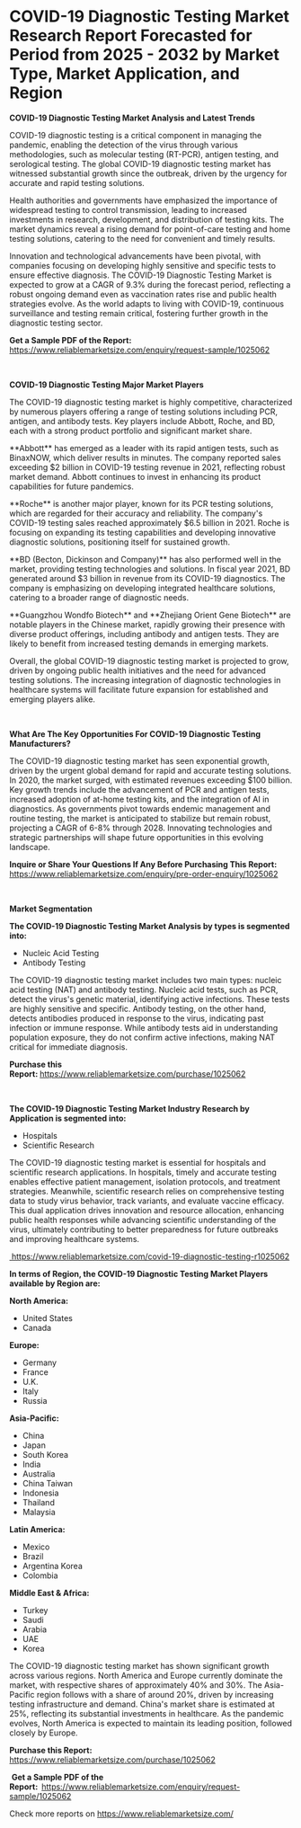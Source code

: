 <p><h1>COVID-19 Diagnostic Testing Market Research Report Forecasted for Period from 2025 -  2032 by Market Type, Market Application, and Region</h1></p><p><strong>COVID-19 Diagnostic Testing Market Analysis and Latest Trends</strong></p>
<p><p>COVID-19 diagnostic testing is a critical component in managing the pandemic, enabling the detection of the virus through various methodologies, such as molecular testing (RT-PCR), antigen testing, and serological testing. The global COVID-19 diagnostic testing market has witnessed substantial growth since the outbreak, driven by the urgency for accurate and rapid testing solutions. </p><p>Health authorities and governments have emphasized the importance of widespread testing to control transmission, leading to increased investments in research, development, and distribution of testing kits. The market dynamics reveal a rising demand for point-of-care testing and home testing solutions, catering to the need for convenient and timely results.</p><p>Innovation and technological advancements have been pivotal, with companies focusing on developing highly sensitive and specific tests to ensure effective diagnosis. The COVID-19 Diagnostic Testing Market is expected to grow at a CAGR of 9.3% during the forecast period, reflecting a robust ongoing demand even as vaccination rates rise and public health strategies evolve. As the world adapts to living with COVID-19, continuous surveillance and testing remain critical, fostering further growth in the diagnostic testing sector.</p></p>
<p><strong>Get a Sample PDF of the Report:&nbsp;</strong> <a href="https://www.reliablemarketsize.com/enquiry/request-sample/1025062?utm_campaign=2235&utm_medium=2&utm_source=Github&utm_content=ia&utm_term=03032025&utm_id=covid-19-diagnostic-testing">https://www.reliablemarketsize.com/enquiry/request-sample/1025062</a></p>
<p>&nbsp;</p>
<p><strong>COVID-19 Diagnostic Testing Major Market Players</strong></p>
<p><p>The COVID-19 diagnostic testing market is highly competitive, characterized by numerous players offering a range of testing solutions including PCR, antigen, and antibody tests. Key players include Abbott, Roche, and BD, each with a strong product portfolio and significant market share.</p><p>**Abbott** has emerged as a leader with its rapid antigen tests, such as BinaxNOW, which deliver results in minutes. The company reported sales exceeding $2 billion in COVID-19 testing revenue in 2021, reflecting robust market demand. Abbott continues to invest in enhancing its product capabilities for future pandemics.</p><p>**Roche** is another major player, known for its PCR testing solutions, which are regarded for their accuracy and reliability. The company's COVID-19 testing sales reached approximately $6.5 billion in 2021. Roche is focusing on expanding its testing capabilities and developing innovative diagnostic solutions, positioning itself for sustained growth.</p><p>**BD (Becton, Dickinson and Company)** has also performed well in the market, providing testing technologies and solutions. In fiscal year 2021, BD generated around $3 billion in revenue from its COVID-19 diagnostics. The company is emphasizing on developing integrated healthcare solutions, catering to a broader range of diagnostic needs.</p><p>**Guangzhou Wondfo Biotech** and **Zhejiang Orient Gene Biotech** are notable players in the Chinese market, rapidly growing their presence with diverse product offerings, including antibody and antigen tests. They are likely to benefit from increased testing demands in emerging markets.</p><p>Overall, the global COVID-19 diagnostic testing market is projected to grow, driven by ongoing public health initiatives and the need for advanced testing solutions. The increasing integration of diagnostic technologies in healthcare systems will facilitate future expansion for established and emerging players alike.</p></p>
<p>&nbsp;</p>
<p><strong>What Are The Key Opportunities For COVID-19 Diagnostic Testing Manufacturers?</strong></p>
<p><p>The COVID-19 diagnostic testing market has seen exponential growth, driven by the urgent global demand for rapid and accurate testing solutions. In 2020, the market surged, with estimated revenues exceeding $100 billion. Key growth trends include the advancement of PCR and antigen tests, increased adoption of at-home testing kits, and the integration of AI in diagnostics. As governments pivot towards endemic management and routine testing, the market is anticipated to stabilize but remain robust, projecting a CAGR of 6-8% through 2028. Innovating technologies and strategic partnerships will shape future opportunities in this evolving landscape.</p></p>
<p><strong>Inquire or Share Your Questions If Any Before Purchasing This Report:</strong> <a href="https://www.reliablemarketsize.com/enquiry/pre-order-enquiry/1025062?utm_campaign=2235&utm_medium=2&utm_source=Github&utm_content=ia&utm_term=03032025&utm_id=covid-19-diagnostic-testing">https://www.reliablemarketsize.com/enquiry/pre-order-enquiry/1025062</a></p>
<p>&nbsp;</p>
<p><strong>Market Segmentation</strong></p>
<p><strong>The COVID-19 Diagnostic Testing Market Analysis by types is segmented into:</strong></p>
<p><ul><li>Nucleic Acid Testing</li><li>Antibody Testing</li></ul></p>
<p><p>The COVID-19 diagnostic testing market includes two main types: nucleic acid testing (NAT) and antibody testing. Nucleic acid tests, such as PCR, detect the virus's genetic material, identifying active infections. These tests are highly sensitive and specific. Antibody testing, on the other hand, detects antibodies produced in response to the virus, indicating past infection or immune response. While antibody tests aid in understanding population exposure, they do not confirm active infections, making NAT critical for immediate diagnosis.</p></p>
<p><strong>Purchase this Report:&nbsp;</strong><a href="https://www.reliablemarketsize.com/purchase/1025062?utm_campaign=2235&utm_medium=2&utm_source=Github&utm_content=ia&utm_term=03032025&utm_id=covid-19-diagnostic-testing">https://www.reliablemarketsize.com/purchase/1025062</a></p>
<p>&nbsp;</p>
<p><strong>The COVID-19 Diagnostic Testing Market Industry Research by Application is segmented into:</strong></p>
<p><ul><li>Hospitals</li><li>Scientific Research</li></ul></p>
<p><p>The COVID-19 diagnostic testing market is essential for hospitals and scientific research applications. In hospitals, timely and accurate testing enables effective patient management, isolation protocols, and treatment strategies. Meanwhile, scientific research relies on comprehensive testing data to study virus behavior, track variants, and evaluate vaccine efficacy. This dual application drives innovation and resource allocation, enhancing public health responses while advancing scientific understanding of the virus, ultimately contributing to better preparedness for future outbreaks and improving healthcare systems.</p></p>
<p><a href="https://www.reliablemarketsize.com/covid-19-diagnostic-testing-r1025062?utm_campaign=2235&utm_medium=2&utm_source=Github&utm_content=ia&utm_term=03032025&utm_id=covid-19-diagnostic-testing">&nbsp;https://www.reliablemarketsize.com/covid-19-diagnostic-testing-r1025062</a></p>
<p><strong>In terms of Region, the COVID-19 Diagnostic Testing Market Players available by Region are:</strong></p>
<p>
    <p> <strong> North America: </strong>
        <ul>
            <li>United States</li>
            <li>Canada</li>
        </ul>
        </p> 
    <p> <strong> Europe: </strong>
        <ul>
            <li>Germany</li>
            <li>France</li>
            <li>U.K.</li>
            <li>Italy</li>
            <li>Russia</li>
        </ul>
        </p> 
    <p> <strong> Asia-Pacific: </strong>
        <ul>
            <li>China</li>
            <li>Japan</li>
            <li>South Korea</li>
            <li>India</li>
            <li>Australia</li>
            <li>China Taiwan</li>
            <li>Indonesia</li>
            <li>Thailand</li>
            <li>Malaysia</li>
        </ul>
        </p> 
    <p> <strong> Latin America: </strong>
        <ul>
            <li>Mexico</li>
            <li>Brazil</li>
            <li>Argentina Korea</li>
            <li>Colombia</li>
        </ul>
        </p> 
    <p> <strong> Middle East & Africa: </strong>
        <ul>
            <li>Turkey</li>
            <li>Saudi</li>
            <li>Arabia</li>
            <li>UAE</li>
            <li>Korea</li>
        </ul>
    </p>
    </p>
<p><p>The COVID-19 diagnostic testing market has shown significant growth across various regions. North America and Europe currently dominate the market, with respective shares of approximately 40% and 30%. The Asia-Pacific region follows with a share of around 20%, driven by increasing testing infrastructure and demand. China's market share is estimated at 25%, reflecting its substantial investments in healthcare. As the pandemic evolves, North America is expected to maintain its leading position, followed closely by Europe.</p></p>
<p><strong>Purchase this Report: </strong><a href="https://www.reliablemarketsize.com/purchase/1025062?utm_campaign=2235&utm_medium=2&utm_source=Github&utm_content=ia&utm_term=03032025&utm_id=covid-19-diagnostic-testing">https://www.reliablemarketsize.com/purchase/1025062</a></p>
<p>&nbsp;<strong>Get a Sample PDF of the Report:&nbsp;&nbsp;</strong><a href="https://www.reliablemarketsize.com/enquiry/request-sample/1025062?utm_campaign=2235&utm_medium=2&utm_source=Github&utm_content=ia&utm_term=03032025&utm_id=covid-19-diagnostic-testing">https://www.reliablemarketsize.com/enquiry/request-sample/1025062</a></p>
<p><strong></strong></p>
<p>Check more reports on <a href="https://www.reliablemarketsize.com/?utm_campaign=2235&utm_medium=2&utm_source=Github&utm_content=ia&utm_term=03032025&utm_id=covid-19-diagnostic-testing">https://www.reliablemarketsize.com/</a></p>